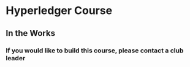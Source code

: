 # Hyperledger Course
## In the Works
### If you would like to build this course, please contact a club leader
